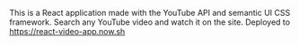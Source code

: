 This is a React application made with the YouTube API and semantic UI CSS framework. Search any YouTube video and watch it on the site. Deployed to https://react-video-app.now.sh
